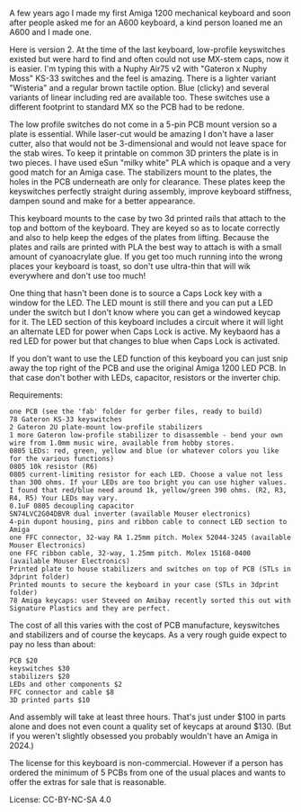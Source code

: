 A few years ago I made my first Amiga 1200 mechanical keyboard and soon after people asked me for an A600 keyboard, a kind person loaned me an A600 and I made one.

Here is version 2. At the time of the last keyboard, low-profile keyswitches existed but were hard to find and often could not use MX-stem caps, now it is easier. I'm typing this with a Nuphy Air75 v2 with "Gateron x Nuphy Moss" KS-33 switches and the feel is amazing. There is a lighter variant "Wisteria" and a regular brown tactile option. Blue (clicky) and several variants of linear including red are available too. These switches use a different footprint to standard MX so the PCB had to be redone.

The low profile switches do not come in a 5-pin PCB mount version so a plate is essential. While laser-cut would be amazing I don't have a laser cutter, also that would not be 3-dimensional and would not leave space for the stab wires. To keep it printable on common 3D printers the plate is in two pieces. I have used eSun "milky white" PLA which is opaque and a very good match for an Amiga case. The stabilizers mount to the plates, the holes in the PCB underneath are only for clearance. These plates keep the keyswitches perfectly straight during assembly, improve keyboard stiffness, dampen sound and make for a better appearance.

This keyboard mounts to the case by two 3d printed rails that attach to the top and bottom of the keyboard. They are keyed so as to locate correctly and also to help keep the edges of the plates from lifting. Because the plates and rails are printed with PLA the best way to attach is with a small amount of cyanoacrylate glue. If you get too much running into the wrong places your keyboard is toast, so don't use ultra-thin that will wik everywhere and don't use too much!

One thing that hasn't been done is to source a Caps Lock key with a window for the LED. The LED mount is still there and you can put a LED under the switch but I don't know where you can get a windowed keycap for it. The LED section of this keyboard includes a circuit where it will light an alternate LED for power when Caps Lock is active. My keybaord has a red LED for power but that changes to blue when Caps Lock is activated.

If you don't want to use the LED function of this keyboard you can just snip away the top right of the PCB and use the original Amiga 1200 LED PCB. In that case don't bother with LEDs, capacitor, resistors or the inverter chip.

Requirements:

    one PCB (see the 'fab' folder for gerber files, ready to build)
    78 Gateron KS-33 keyswitches
    2 Gateron 2U plate-mount low-profile stabilizers
    1 more Gateron low-profile stabilizer to disassemble - bend your own wire from 1.0mm music wire, available from hobby stores.
    0805 LEDs: red, green, yellow and blue (or whatever colors you like for the various functions)
    0805 10k resistor (R6) 
    0805 current-limiting resistor for each LED. Choose a value not less than 300 ohms. If your LEDs are too bright you can use higher values. I found that red/blue need around 1k, yellow/green 390 ohms. (R2, R3, R4, R5) Your LEDs may vary.
    0.1uF 0805 decoupling capacitor
    SN74LVC2G04DBVR dual inverter (available Mouser electronics)
    4-pin dupont housing, pins and ribbon cable to connect LED section to Amiga
    one FFC connector, 32-way RA 1.25mm pitch. Molex 52044-3245 (available Mouser Electronics)
    one FFC ribbon cable, 32-way, 1.25mm pitch. Molex 15168-0400 (available Mouser Electronics)
    Printed plate to house stabilizers and switches on top of PCB (STLs in 3dprint folder)
    Printed mounts to secure the keyboard in your case (STLs in 3dprint folder)
    78 Amiga keycaps: user Steveed on Amibay recently sorted this out with Signature Plastics and they are perfect.

The cost of all this varies with the cost of PCB manufacture, keyswitches and stabilizers and of course the keycaps. As a very rough guide expect to pay no less than about:

    PCB $20
    keyswitches $30
    stabilizers $20
    LEDs and other components $2
    FFC connector and cable $8
    3D printed parts $10

And assembly will take at least three hours. That's just under $100 in parts alone and does not even count a quality set of keycaps at around $130. (But if you weren't slightly obsessed you probably wouldn't have an Amiga in 2024.)

The license for this keyboard is non-commercial. However if a person has ordered the minimum of 5 PCBs from one of the usual places and wants to offer the extras for sale that is reasonable.

License: CC-BY-NC-SA 4.0
